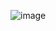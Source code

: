 ![image](https://user-images.githubusercontent.com/98653543/153282641-f185465c-78de-4727-8211-5a43affc2245.png)
